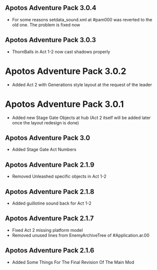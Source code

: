 ## Apotos Adventure Pack 3.0.4

- For some reasons setdata_sound.xml at #pam000 was reverted to the old one. The problem is fixed now


## Apotos Adventure Pack 3.0.3

- ThornBalls in Act 1-2 now cast shadows properly


# Apotos Adventure Pack 3.0.2

- Added Act 2 with Generations style layout at the request of the leader


# Apotos Adventure Pack 3.0.1

- Added new Stage Gate Objects at hub
(Act 2 itself will be added later once the layout redesign is done)


## Apotos Adventure Pack 3.0

- Added Stage Gate Act Numbers


## Apotos Adventure Pack 2.1.9

- Removed Unleashed specific objects in Act 1-2


## Apotos Adventure Pack 2.1.8

- Added guillotine sound back for Act 1-2


## Apotos Adventure Pack 2.1.7

- Fixed Act 2 missing platform model
- Removed unused lines from EnemyArchiveTree of #Application.ar.00


## Apotos Adventure Pack 2.1.6

- Added Some Things For The Final Revision Of The Main Mod